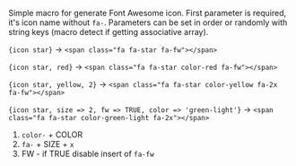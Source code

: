 Simple macro for generate Font Awesome icon. First parameter is required, it's icon name without `fa-`. Parameters can be set in order or randomly with string keys (macro detect if getting associative array).

`{icon star}` -> `<span class="fa fa-star fa-fw"></span>`


`{icon star, red}` -> `<span class="fa fa-star color-red fa-fw"></span>`


`{icon star, yellow, 2}` -> `<span class="fa fa-star color-yellow fa-2x fa-fw"></span>`


 `{icon star, size => 2, fw => TRUE, color => 'green-light'}` -> `<span class="fa fa-star color-green-light fa-2x"></span>`
 
1. `color-` + COLOR 
2. `fa-` + SIZE + `x`
3. FW - if TRUE disable insert of `fa-fw`
